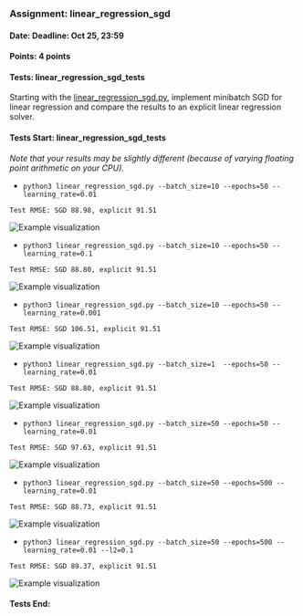 ### Assignment: linear_regression_sgd
#### Date: Deadline: Oct 25, 23:59
#### Points: 4 points
#### Tests: linear_regression_sgd_tests

Starting with the [linear_regression_sgd.py](https://github.com/ufal/npfl129/tree/master/labs/02/linear_regression_sgd.py),
implement minibatch SGD for linear regression and compare the results to an
explicit linear regression solver.

#### Tests Start: linear_regression_sgd_tests
_Note that your results may be slightly different (because of varying floating point arithmetic on your CPU)._
- `python3 linear_regression_sgd.py --batch_size=10 --epochs=50 --learning_rate=0.01`
```
Test RMSE: SGD 88.98, explicit 91.51
```
![Example visualization](//ufal.mff.cuni.cz/~straka/courses/npfl129/2122/tasks/figures/linear_regression_sgd_1.svgz)
- `python3 linear_regression_sgd.py --batch_size=10 --epochs=50 --learning_rate=0.1`
```
Test RMSE: SGD 88.80, explicit 91.51
```
![Example visualization](//ufal.mff.cuni.cz/~straka/courses/npfl129/2122/tasks/figures/linear_regression_sgd_2.svgz)
- `python3 linear_regression_sgd.py --batch_size=10 --epochs=50 --learning_rate=0.001`
```
Test RMSE: SGD 106.51, explicit 91.51
```
![Example visualization](//ufal.mff.cuni.cz/~straka/courses/npfl129/2122/tasks/figures/linear_regression_sgd_3.svgz)
- `python3 linear_regression_sgd.py --batch_size=1  --epochs=50 --learning_rate=0.01`
```
Test RMSE: SGD 88.80, explicit 91.51
```
![Example visualization](//ufal.mff.cuni.cz/~straka/courses/npfl129/2122/tasks/figures/linear_regression_sgd_4.svgz)
- `python3 linear_regression_sgd.py --batch_size=50 --epochs=50 --learning_rate=0.01`
```
Test RMSE: SGD 97.63, explicit 91.51
```
![Example visualization](//ufal.mff.cuni.cz/~straka/courses/npfl129/2122/tasks/figures/linear_regression_sgd_5.svgz)
- `python3 linear_regression_sgd.py --batch_size=50 --epochs=500 --learning_rate=0.01`
```
Test RMSE: SGD 88.73, explicit 91.51
```
![Example visualization](//ufal.mff.cuni.cz/~straka/courses/npfl129/2122/tasks/figures/linear_regression_sgd_6.svgz)
- `python3 linear_regression_sgd.py --batch_size=50 --epochs=500 --learning_rate=0.01 --l2=0.1`
```
Test RMSE: SGD 89.37, explicit 91.51
```
![Example visualization](//ufal.mff.cuni.cz/~straka/courses/npfl129/2122/tasks/figures/linear_regression_sgd_7.svgz)
#### Tests End:
